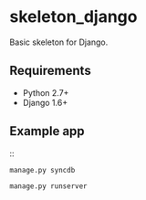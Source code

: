 skeleton_django
===============

Basic skeleton for Django.

Requirements
-----------

* Python 2.7+
* Django 1.6+

Example app
-----------

::

    manage.py syncdb

    manage.py runserver

